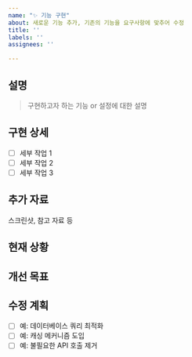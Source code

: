 ```yaml
---
name: "✨ 기능 구현"
about: 새로운 기능 추가, 기존의 기능을 요구사항에 맞추어 수정
title: ''
labels: ''
assignees: ''

---
```


## 설명
> 구현하고자 하는 기능 or 설정에 대한 설명

## 구현 상세
- [ ] 세부 작업 1
- [ ] 세부 작업 2
- [ ] 세부 작업 3

## 추가 자료
스크린샷, 참고 자료 등

## 현재 상황
<!-- 현재 코드의 문제점이나 개선이 필요한 부분을 설명해주세요. 예: "사용자 목록을 불러오는 데 시간이 너무 오래 걸림" -->

## 개선 목표
<!-- 이 수정을 통해 달성하고자 하는 목표를 설명해주세요. 예: "사용자 목록 로딩 시간을 50% 단축" -->

## 수정 계획
<!-- 구체적인 수정 사항들을 나열해주세요 -->
- [ ] 예: 데이터베이스 쿼리 최적화
- [ ] 예: 캐싱 메커니즘 도입
- [ ] 예: 불필요한 API 호출 제거
